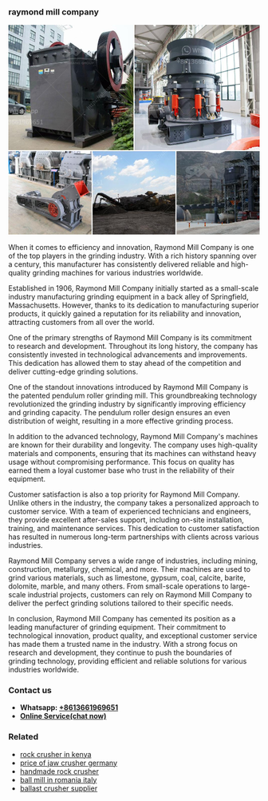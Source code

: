 <h3>raymond mill company</h3><img src='1708322885.jpg' alt=''><p>When it comes to efficiency and innovation, Raymond Mill Company is one of the top players in the grinding industry. With a rich history spanning over a century, this manufacturer has consistently delivered reliable and high-quality grinding machines for various industries worldwide.</p><p>Established in 1906, Raymond Mill Company initially started as a small-scale industry manufacturing grinding equipment in a back alley of Springfield, Massachusetts. However, thanks to its dedication to manufacturing superior products, it quickly gained a reputation for its reliability and innovation, attracting customers from all over the world.</p><p>One of the primary strengths of Raymond Mill Company is its commitment to research and development. Throughout its long history, the company has consistently invested in technological advancements and improvements. This dedication has allowed them to stay ahead of the competition and deliver cutting-edge grinding solutions.</p><p>One of the standout innovations introduced by Raymond Mill Company is the patented pendulum roller grinding mill. This groundbreaking technology revolutionized the grinding industry by significantly improving efficiency and grinding capacity. The pendulum roller design ensures an even distribution of weight, resulting in a more effective grinding process.</p><p>In addition to the advanced technology, Raymond Mill Company's machines are known for their durability and longevity. The company uses high-quality materials and components, ensuring that its machines can withstand heavy usage without compromising performance. This focus on quality has earned them a loyal customer base who trust in the reliability of their equipment.</p><p>Customer satisfaction is also a top priority for Raymond Mill Company. Unlike others in the industry, the company takes a personalized approach to customer service. With a team of experienced technicians and engineers, they provide excellent after-sales support, including on-site installation, training, and maintenance services. This dedication to customer satisfaction has resulted in numerous long-term partnerships with clients across various industries.</p><p>Raymond Mill Company serves a wide range of industries, including mining, construction, metallurgy, chemical, and more. Their machines are used to grind various materials, such as limestone, gypsum, coal, calcite, barite, dolomite, marble, and many others. From small-scale operations to large-scale industrial projects, customers can rely on Raymond Mill Company to deliver the perfect grinding solutions tailored to their specific needs.</p><p>In conclusion, Raymond Mill Company has cemented its position as a leading manufacturer of grinding equipment. Their commitment to technological innovation, product quality, and exceptional customer service has made them a trusted name in the industry. With a strong focus on research and development, they continue to push the boundaries of grinding technology, providing efficient and reliable solutions for various industries worldwide.</p><h3>Contact us</h3><ul><li><strong>Whatsapp:&nbsp;<a href="https://wa.me/8613661969651">+8613661969651</a></strong></li><li><a href="https://swt.shibang-china.com/?git&amp;zhl&amp;raymond mill company"><strong>Online Service(chat now)</strong></a></li></ul><h3>Related</h3><ul><li><a href='rock crusher in kenya.md'>rock crusher in kenya</a></li><li><a href='price of jaw crusher germany.md'>price of jaw crusher germany</a></li><li><a href='handmade rock crusher.md'>handmade rock crusher</a></li><li><a href='ball mill in romania italy.md'>ball mill in romania italy</a></li><li><a href='ballast crusher supplier.md'>ballast crusher supplier</a></li></ul>